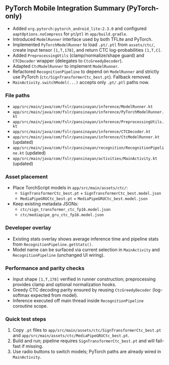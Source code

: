 ## PyTorch Mobile Integration Summary (PyTorch-only)

- Added `org.pytorch:pytorch_android_lite:2.3.0` and configured `aaptOptions.noCompress` for `pt`/`ptl` in `app/build.gradle`.
- Introduced `ModelRunner` interface used by both TFLite and PyTorch.
- Implemented `PyTorchModelRunner` to load `.pt/.ptl` from `assets/ctc/`, create input tensor `[1,T,178]`, and return CTC log-probabilities `[1,T,C]`.
- Added `PreprocessingUtils` (clamp/normalize/shape guard) and `CTCDecoder` wrapper (delegates to `CtcGreedyDecoder`).
- Adapted `CtcModelRunner` to implement `ModelRunner`.
- Refactored `RecognitionPipeline` to depend on `ModelRunner` and strictly use PyTorch (`ctc/SignTransformerCtc_best.pt`). Fallback removed.
- `MainActivity.switchModel(...)` accepts only `.pt/.ptl` paths now.

### File paths

- `app/src/main/java/com/fslr/pansinayan/inference/ModelRunner.kt`
- `app/src/main/java/com/fslr/pansinayan/inference/PyTorchModelRunner.kt`
- `app/src/main/java/com/fslr/pansinayan/inference/PreprocessingUtils.kt`
- `app/src/main/java/com/fslr/pansinayan/inference/CTCDecoder.kt`
- `app/src/main/java/com/fslr/pansinayan/inference/CtcModelRunner.kt` (updated)
- `app/src/main/java/com/fslr/pansinayan/recognition/RecognitionPipeline.kt` (updated)
- `app/src/main/java/com/fslr/pansinayan/activities/MainActivity.kt` (updated)

### Asset placement

- Place TorchScript models in `app/src/main/assets/ctc/`:
  - `SignTransformerCtc_best.pt` + `SignTransformerCtc_best.model.json`
  - `MediaPipeGRUCtc_best.pt` + `MediaPipeGRUCtc_best.model.json`
- Keep existing metadata JSONs:
  - `ctc/sign_transformer_ctc_fp16.model.json`
  - `ctc/mediapipe_gru_ctc_fp16.model.json`

### Developer overlay

- Existing stats overlay shows average inference time and pipeline stats from `RecognitionPipeline.getStats()`.
- Model name can be surfaced via current selection in `MainActivity` and `RecognitionPipeline` (unchanged UI wiring).

### Performance and parity checks

- Input shape `[1,T,178]` verified in runner construction; preprocessing provides clamp and optional normalization hooks.
- Greedy CTC decoding parity ensured by reusing `CtcGreedyDecoder` (log-softmax expected from model).
- Inference executed off main thread inside `RecognitionPipeline` coroutine scope.

### Quick test steps

1. Copy `.pt` files to `app/src/main/assets/ctc/SignTransformerCtc_best.pt` and `app/src/main/assets/ctc/MediaPipeGRUCtc_best.pt`.
2. Build and run; pipeline requires `SignTransformerCtc_best.pt` and will fail-fast if missing.
3. Use radio buttons to switch models; PyTorch paths are already wired in `MainActivity`.
